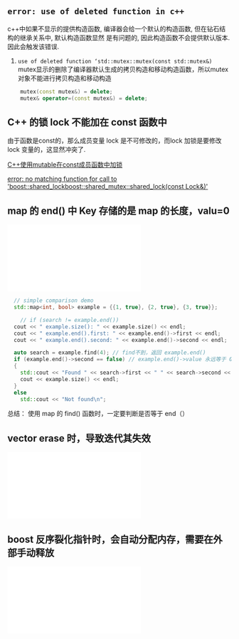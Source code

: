 ## `error: use of deleted function in c++`
c++中如果不显示的提供构造函数, 编译器会给一个默认的构造函数, 但在钻石结构的继承关系中, 默认构造函数显然
是有问题的, 因此构造函数不会提供默认版本. 因此会触发该错误.

1. `use of deleted function ‘std::mutex::mutex(const std::mutex&)`
mutex显示的删除了编译器默认生成的拷贝构造和移动构造函数，所以mutex对象不能进行拷贝构造和移动构造
```C++
    mutex(const mutex&) = delete;
    mutex& operator=(const mutex&) = delete;
```

## C++ 的锁 lock 不能加在 const 函数中
由于函数是const的，那么成员变量 lock 是不可修改的，而lock 加锁是要修改 lock 变量的，这显然冲突了.

[C++使用mutable在const成员函数中加锁](https://www.cnblogs.com/coding-my-life/p/16030719.html)

[error: no matching function for call to 'boost::shared_lock<boost::shared_mutex>::shared_lock(const Lock&)'](https://stackoverflow.com/questions/40414777/error-no-matching-function-for-call-to-boostshared-lockboostshared-mutex)


## map 的 end() 中 Key 存储的是 map 的长度，valu=0
![map find 测试程序](../test/STL%20Map/map_find.cpp)
```C++
  // simple comparison demo
  std::map<int, bool> example = {{1, true}, {2, true}, {3, true}};

    // if (search != example.end())
  cout << " example.size(): " << example.size() << endl;
  cout << " example.end().first: " << example.end()->first << endl;
  cout << " example.end().second: " << example.end()->second << endl;

  auto search = example.find(4); // find不到，返回 example.end()
  if (example.end()->second == false) // example.end()->value 永远等于 0，所以一直判断为 true
  {
    std::cout << "Found " << search->first << " " << search->second << '\n';
    cout << example.size() << endl;
  }
  else
    std::cout << "Not found\n";
```
总结：
使用 map 的 find() 函数时，一定要判断是否等于 end（） 

## vector erase 时，导致迭代其失效
![vector erase bug](../test/vector.erase/erase.cpp)

## boost 反序裂化指针时，会自动分配内存，需要在外部手动释放
![boost Serialization bug](../test/boost/boostLoadPoint.cpp)